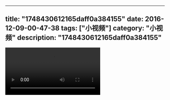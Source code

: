 
---
title: "1748430612165daff0a384155"
date: 2016-12-09-00-47-38
tags: ["小视频"]
category: "小视频"
description: "1748430612165daff0a384155"
---
<video src="http://ohtsqip0g.bkt.clouddn.com/1748430612165daff0a384155.mp4" controls="controls"></video>
